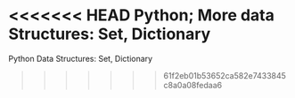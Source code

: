 <<<<<<< HEAD
Python; More data Structures: Set, Dictionary
=======
Python Data Structures: Set, Dictionary
>>>>>>> 61f2eb01b53652ca582e7433845c8a0a08fedaa6

